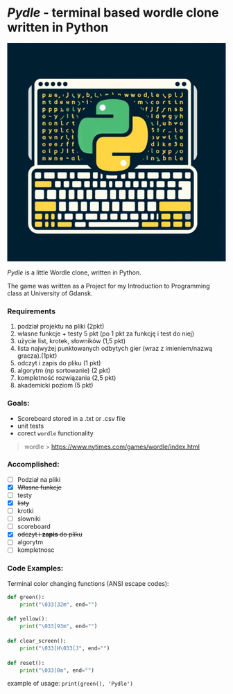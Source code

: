 # *Pydle* - terminal based wordle clone written in Python

![Pydle logo](/pydle_logo1.jpg)

*Pydle* is a little Wordle clone, written in Python.

The game was written as a Project for my Introduction to Programming class at University of Gdansk.



### Requirements

1. podział projektu na pliki (2pkt)
2.  własne funkcje + testy 5 pkt (po 1 pkt za funkcję i test do niej)
3. użycie list, krotek, słowników (1,5 pkt)
4. lista  najwyżej punktowanych odbytych gier (wraz z imieniem/nazwą gracza).(1pkt)
5. odczyt i zapis do pliku (1 pkt)
6. algorytm  (np sortowanie) (2 pkt)
7. kompletność rozwiązania (2,5 pkt)
8. akademicki poziom (5 pkt)

### Goals:

- Scoreboard stored in a .txt or .csv file
- unit tests
- corect `wordle` functionality

> wordle > https://www.nytimes.com/games/wordle/index.html

### Accomplished:

- [ ] Podział na pliki
- [x] ~~Własne funkcje~~
- [ ] testy
- [x] ~~listy~~
- [ ] krotki
- [ ] slowniki
- [ ] scoreboard
- [x] ~~odczyt i **zapis** do pliku~~
- [ ] algorytm
- [ ] kompletnosc

### Code Examples:

Terminal color changing functions (ANSI escape codes):
```py
def green():
    print("\033[32m", end="")

def yellow():
    print("\033[93m", end="")

def clear_screen():
    print("\033[H\033[J", end="")

def reset():
    print("\033[0m", end="")
```

example of usage: ``print(green(), 'Pydle')``

